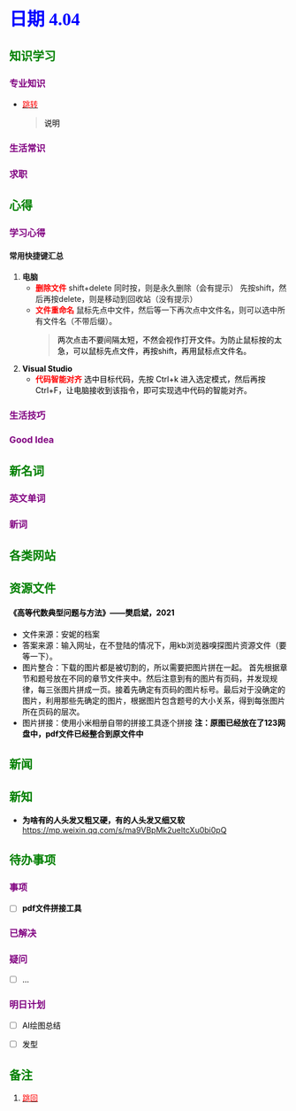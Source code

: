 ## <font color = blue face=楷体 size=6>日期 4.04 </font>

## <font color = green>知识学习 </font>
### <font color = purple>专业知识 </font>
+ <a id = "01-1">  [<font color = red>跳转</font>](#01-2)
   > <font color = o> 说明 </font>
### <font color = purple>生活常识 </font>

### <font color = purple>求职 </font>



## <font color = green>心得 </font>
### <font color = purple>学习心得 </font>
#### 常用快捷键汇总
1. **电脑**  
	+ <font color =red>**删除文件**</font> 
	shift+delete 同时按，则是永久删除（会有提示）
	先按shift，然后再按delete，则是移动到回收站（没有提示）
	+ <font color =red>**文件重命名**</font>
	鼠标先点中文件，然后等一下再次点中文件名，则可以选中所有文件名（不带后缀）。
		> <font color =o> 两次点击不要间隔太短，不然会视作打开文件。为防止鼠标按的太急，可以鼠标先点文件，再按shift，再用鼠标点文件名。
2. **Visual Studio**  
	+ <font color =red>**代码智能对齐**</font>
	选中目标代码，先按 Ctrl+k 进入选定模式，然后再按Ctrl+F，让电脑接收到该指令，即可实现选中代码的智能对齐。
### <font color = purple>生活技巧 </font>

### <font color = purple>Good Idea </font>


## <font color = green>新名词 </font>
### <font color = purple>英文单词 </font>
### <font color = purple>新词 </font>



## <font color = green>各类网站 </font>


## <font color = green>资源文件 </font>
#### 《高等代数典型问题与方法》——樊启斌，2021
+ 文件来源：安妮的档案
+ 答案来源：输入网址，在不登陆的情况下，用kb浏览器嗅探图片资源文件（要等一下）。
+ 图片整合：下载的图片都是被切割的，所以需要把图片拼在一起。
	首先根据章节和题号放在不同的章节文件夹中。然后注意到有的图片有页码，并发现规律，每三张图片拼成一页。接着先确定有页码的图片标号。最后对于没确定的图片，利用那些先确定的图片，根据图片包含题号的大小关系，得到每张图片所在页码的层次。
+ 图片拼接：使用小米相册自带的拼接工具逐个拼接
**注：原图已经放在了123网盘中，pdf文件已经整合到原文件中**


## <font color = green>新闻 </font>


## <font color = green>新知 </font>
+ **为啥有的人头发又粗又硬，有的人头发又细又软**  
	https://mp.weixin.qq.com/s/ma9VBpMk2ueltcXu0bi0pQ


## <font color = green>待办事项 </font>
### <font color = purple>事项 </font>
- [ ] **pdf文件拼接工具**
### <font color = purple>已解决 </font>
### <font color = purple>疑问 </font>
- [ ] ...
### <font color = purple>明日计划 </font>
- [ ] AI绘图总结
- [ ] 发型


## <font color = green>备注 </font>
  1. <a id ="01-2">[<font color = red>跳回</font>](#01-1)




<!--stackedit_data:
eyJoaXN0b3J5IjpbMTU0NDA2Njg0Myw3MDEzNjc1OCwtMTM0Mz
k3NzgxLDEzNDc2NzYwNDAsLTExNTczMTE3MjIsLTU4MDM5OTcz
LC03MzU4MzY3OTYsMTk4ODYyMzI2MSw3NjQ1ODUyMDQsNjM4Mz
IxMTk5LDIwNTcxNzI3NDZdfQ==
-->